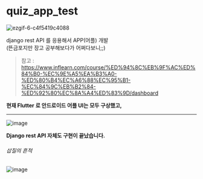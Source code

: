 # quiz_app_test


![ezgif-6-c4f5419c4088](https://user-images.githubusercontent.com/48408417/79340499-5ef8a780-7f65-11ea-9856-93413c1fe69b.gif)

django rest API 를 응용해서 APP(어플) 개발  
(뜬금포지만 장고 공부해보다가 어쩌다보니;;)

> 참고 : https://www.inflearn.com/course/%ED%94%8C%EB%9F%AC%ED%84%B0-%EC%9E%A5%EA%B3%A0-%ED%80%B4%EC%A6%88%EC%95%B1-%EC%84%9C%EB%B2%84-%ED%92%80%EC%8A%A4%ED%83%9D/dashboard

**현재 Flutter 로 안드로이드 어플 UI는 모두 구상했고,**

***

![image](https://user-images.githubusercontent.com/48408417/79346134-f4e40080-7f6c-11ea-80f0-f9d751efa794.png)

**Django rest API 자체도 구현이 끝났습니다.**

###### 삽질의 흔적 
![image](https://user-images.githubusercontent.com/48408417/79339779-5489de00-7f64-11ea-947d-a29fcc4f2a26.png)



